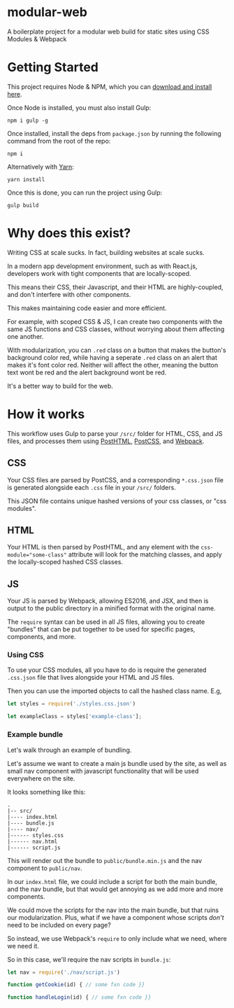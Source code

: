 # modular-web
A boilerplate project for a modular web build for static sites using CSS Modules &amp; Webpack

# Getting Started
This project requires Node & NPM, which you can [download and install here][1].

Once Node is installed, you must also install Gulp:

`npm i gulp -g`

Once installed, install the deps from `package.json` by running the following command from the root of the repo:

`npm i`

Alternatively with [Yarn][2]:

`yarn install`

Once this is done, you can run the project using Gulp:

`gulp build`

# Why does this exist?
Writing CSS at scale sucks. In fact, building websites at scale sucks.

In a modern app development environment, such as with React.js, developers work with tight components that are locally-scoped.

This means their CSS, their Javascript, and their HTML are highly-coupled, and don't interfere with other components. 

This makes maintaining code easier and more efficient.

For example, with scoped CSS & JS, I can create two components with the same JS functions and CSS classes, without worrying about them affecting one another.

With modularization, you can `.red` class on a button that makes the button's background color red, while having a seperate `.red` class on an alert that makes it's font color red. Neither will affect the other, meaning the button text wont be red and the alert background wont be red.

It's a better way to build for the web.

# How it works
This workflow uses Gulp to parse your `/src/` folder for HTML, CSS, and JS files, and processes them using [PostHTML][3], [PostCSS][4], and [Webpack][5].

## CSS
Your CSS files are parsed by PostCSS, and a corresponding `*.css.json` file is generated alongside each `.css` file in your `/src/` folders.

This JSON file contains unique hashed versions of your css classes, or "css modules".

## HTML
Your HTML is then parsed by PostHTML, and any element with the `css-module="some-class"` attribute will look for the matching classes, and apply the locally-scoped hashed CSS classes.

## JS
Your JS is parsed by Webpack, allowing ES2016, and JSX, and then is output to the public directory in a minified format with the original name.

The `require` syntax can be used in all JS files, allowing you to create "bundles" that can be put together to be used for specific pages, components, and more.

### Using CSS
To use your CSS modules, all you have to do is require the generated `.css.json` file that lives alongside your HTML and JS files.

Then you can use the imported objects to call the hashed class name. E.g,

```js
let styles = require('./styles.css.json')

let exampleClass = styles['example-class'];
```

### Example bundle
Let's walk through an example of bundling.

Let's assume we want to create a main js bundle used by the site, as well as small nav component with javascript functionality that  will be used everywhere on the site.

It looks something like this:

```
.
|-- src/
|---- index.html
|---- bundle.js
|---- nav/
|------ styles.css
|------ nav.html
|------ script.js
```

This will render out the bundle to `public/bundle.min.js` and the nav component to `public/nav`.

In our `index.html` file, we could include a script for both the main bundle, and the nav bundle, but that would get annoying as we add more and more components.

We could move the scripts for the nav into the main bundle, but that ruins our modularization. Plus, what if we have a component whose scripts *don't* need to be included on every page?

So instead, we use Webpack's `require` to only include what we need, where we need it. 

So in this case, we'll require the nav scripts in `bundle.js`:

```js
let nav = require('./nav/script.js')

function getCookie(id) { // some fxn code }}

function handleLogin(id) { // some fxn code }}
```

[1]: https://nodejs.org/en/download/
[2]: https://yarnpkg.com/en/
[3]: https://github.com/posthtml/posthtml
[4]: https://github.com/postcss/postcss
[5]: https://webpack.github.io/
